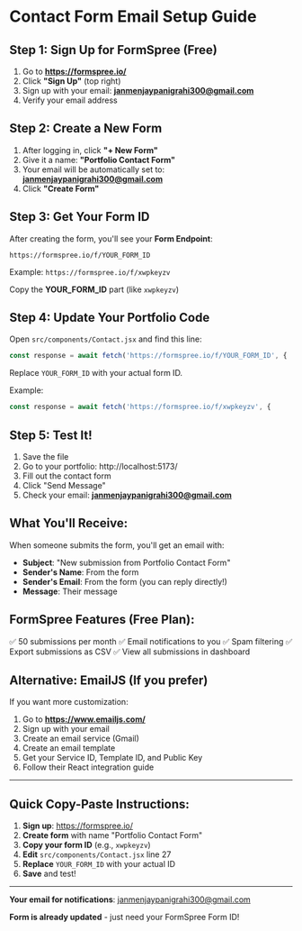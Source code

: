 # Contact Form Email Setup Guide

## Step 1: Sign Up for FormSpree (Free)

1. Go to **https://formspree.io/**
2. Click **"Sign Up"** (top right)
3. Sign up with your email: **janmenjaypanigrahi300@gmail.com**
4. Verify your email address

## Step 2: Create a New Form

1. After logging in, click **"+ New Form"**
2. Give it a name: **"Portfolio Contact Form"**
3. Your email will be automatically set to: **janmenjaypanigrahi300@gmail.com**
4. Click **"Create Form"**

## Step 3: Get Your Form ID

After creating the form, you'll see your **Form Endpoint**:
```
https://formspree.io/f/YOUR_FORM_ID
```

Example: `https://formspree.io/f/xwpkeyzv`

Copy the **YOUR_FORM_ID** part (like `xwpkeyzv`)

## Step 4: Update Your Portfolio Code

Open `src/components/Contact.jsx` and find this line:
```javascript
const response = await fetch('https://formspree.io/f/YOUR_FORM_ID', {
```

Replace `YOUR_FORM_ID` with your actual form ID.

Example:
```javascript
const response = await fetch('https://formspree.io/f/xwpkeyzv', {
```

## Step 5: Test It!

1. Save the file
2. Go to your portfolio: http://localhost:5173/
3. Fill out the contact form
4. Click "Send Message"
5. Check your email: **janmenjaypanigrahi300@gmail.com**

## What You'll Receive:

When someone submits the form, you'll get an email with:
- **Subject**: "New submission from Portfolio Contact Form"
- **Sender's Name**: From the form
- **Sender's Email**: From the form (you can reply directly!)
- **Message**: Their message

## FormSpree Features (Free Plan):

✅ 50 submissions per month
✅ Email notifications to you
✅ Spam filtering
✅ Export submissions as CSV
✅ View all submissions in dashboard

## Alternative: EmailJS (If you prefer)

If you want more customization:

1. Go to **https://www.emailjs.com/**
2. Sign up with your email
3. Create an email service (Gmail)
4. Create an email template
5. Get your Service ID, Template ID, and Public Key
6. Follow their React integration guide

---

## Quick Copy-Paste Instructions:

1. **Sign up**: https://formspree.io/
2. **Create form** with name "Portfolio Contact Form"
3. **Copy your form ID** (e.g., `xwpkeyzv`)
4. **Edit** `src/components/Contact.jsx` line 27
5. **Replace** `YOUR_FORM_ID` with your actual ID
6. **Save** and test!

---

**Your email for notifications**: janmenjaypanigrahi300@gmail.com

**Form is already updated** - just need your FormSpree Form ID!
